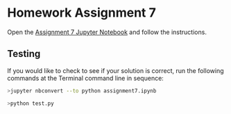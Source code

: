 # Homework Assignment 7

Open the [Assignment 7 Jupyter Notebook](assignment7.ipynb) and follow the instructions.

## Testing

If you would like to check to see if your solution is correct, run the following commands at the Terminal command line in sequence:

```bash
>jupyter nbconvert --to python assignment7.ipynb
```

```bash
>python test.py
```
